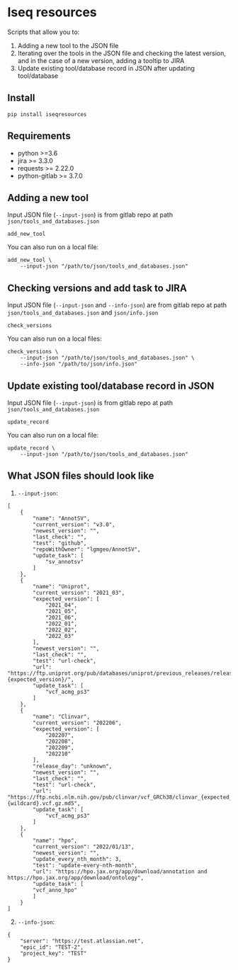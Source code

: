 # Iseq resources

Scripts that allow you to:
1) Adding a new tool to the JSON file
2) Iterating over the tools in the JSON file and checking the latest version, and in the case of a new version, adding a tooltip to JIRA
3) Update existing tool/database record in JSON after updating tool/database

## Install

```
pip install iseqresources
```

## Requirements

- python >=3.6
- jira >= 3.3.0
- requests >= 2.22.0
- python-gitlab >= 3.7.0


## Adding a new tool

Input JSON file (`--input-json`) is from gitlab repo at path `json/tools_and_databases.json`

```
add_new_tool
```

You can also run on a local file:

```
add_new_tool \
    --input-json "/path/to/json/tools_and_databases.json"
```

## Checking versions and add task to JIRA

Input JSON file (`--input-json` and `--info-json`) are from gitlab repo at path `json/tools_and_databases.json` and `json/info.json`

```
check_versions
```

You can also run on a local files:

```
check_versions \
    --input-json "/path/to/json/tools_and_databases.json" \
    --info-json "/path/to/json/info.json"
```

## Update existing tool/database record in JSON

Input JSON file (`--input-json`) is from gitlab repo at path `json/tools_and_databases.json`

```
update_record
```

You can also run on a local file:

```
update_record \
    --input-json "/path/to/json/tools_and_databases.json"
```

## What JSON files should look like

1) `--input-json`:

```
[
    {
        "name": "AnnotSV",
        "current_version": "v3.0",
        "newest_version": "",
        "last_check": "",
        "test": "github",
        "repoWithOwner": "lgmgeo/AnnotSV",
        "update_task": [
            "sv_annotsv"
        ]
    },
    {
        "name": "Uniprot",
        "current_version": "2021_03",
        "expected_version": [
            "2021_04",
            "2021_05",
            "2021_06",
            "2022_01",
            "2022_02",
            "2022_03"
        ],
        "newest_version": "",
        "last_check": "",
        "test": "url-check",
        "url": "https://ftp.uniprot.org/pub/databases/uniprot/previous_releases/release-{expected_version}/",
        "update_task": [
            "vcf_acmg_ps3"
        ]
    },
    {
        "name": "Clinvar",
        "current_version": "202206",
        "expected_version": [
            "202207",
            "202208",
            "202209",
            "202210"
        ],
        "release_day": "unknown",
        "newest_version": "",
        "last_check": "",
        "test": "url-check",
        "url": "https://ftp.ncbi.nlm.nih.gov/pub/clinvar/vcf_GRCh38/clinvar_{expected_version}{wildcard}.vcf.gz.md5",
        "update_task": [
            "vcf_acmg_ps3"
        ]
    },
    {
        "name": "hpo",
        "current_version": "2022/01/13",
        "newest_version": "",
        "update_every_nth_month": 3,
        "test": "update-every-nth-month",
        "url": "https://hpo.jax.org/app/download/annotation and https://hpo.jax.org/app/download/ontology",
        "update_task": [
        "vcf_anno_hpo"
        ]
    }
]
```

2) `--info-json`:

```
{
    "server": "https://test.atlassian.net",
    "epic_id": "TEST-2",
    "project_key": "TEST"
}
```